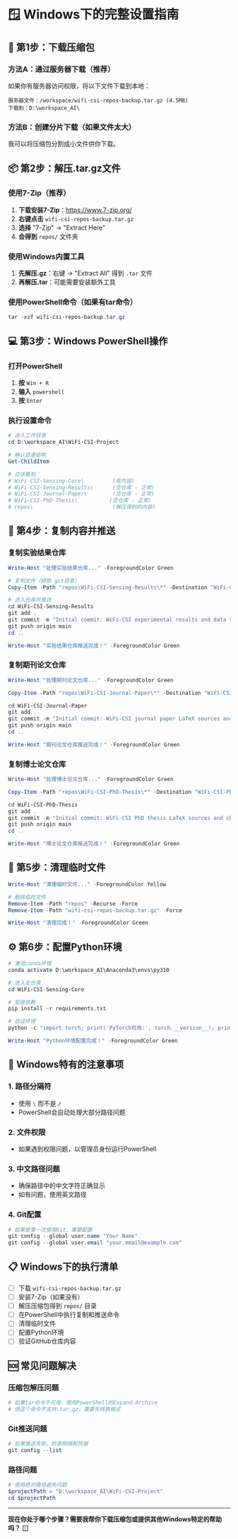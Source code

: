 # 🪟 Windows下的完整设置指南

## 📁 第1步：下载压缩包

### 方法A：通过服务器下载（推荐）
如果你有服务器访问权限，将以下文件下载到本地：
```
服务器文件：/workspace/wifi-csi-repos-backup.tar.gz (4.5MB)
下载到：D:\workspace_AI\
```

### 方法B：创建分片下载（如果文件太大）
我可以将压缩包分割成小文件供你下载。

## 📦 第2步：解压.tar.gz文件

### 使用7-Zip（推荐）
1. **下载安装7-Zip**：https://www.7-zip.org/
2. **右键点击** `wifi-csi-repos-backup.tar.gz`
3. **选择** "7-Zip" → "Extract Here"
4. **会得到** `repos/` 文件夹

### 使用Windows内置工具
1. **先解压.gz**：右键 → "Extract All" 得到 `.tar` 文件
2. **再解压.tar**：可能需要安装额外工具

### 使用PowerShell命令（如果有tar命令）
```powershell
tar -xzf wifi-csi-repos-backup.tar.gz
```

## 💻 第3步：Windows PowerShell操作

### 打开PowerShell
1. **按** `Win + R`
2. **输入** `powershell`
3. **按** `Enter`

### 执行设置命令

```powershell
# 进入工作目录
cd D:\workspace_AI\WiFi-CSI-Project

# 确认目录结构
Get-ChildItem

# 应该看到：
# WiFi-CSI-Sensing-Core\         (有内容)
# WiFi-CSI-Sensing-Results\      (空仓库 - 正常)
# WiFi-CSI-Journal-Paper\        (空仓库 - 正常)
# WiFi-CSI-PhD-Thesis\          (空仓库 - 正常)
# repos\                         (解压得到的内容)
```

## 🚀 第4步：复制内容并推送

### 复制实验结果仓库
```powershell
Write-Host "处理实验结果仓库..." -ForegroundColor Green

# 复制文件（排除.git目录）
Copy-Item -Path "repos\WiFi-CSI-Sensing-Results\*" -Destination "WiFi-CSI-Sensing-Results\" -Recurse -Force -Exclude ".git"

# 进入仓库并推送
cd WiFi-CSI-Sensing-Results
git add .
git commit -m "Initial commit: WiFi-CSI experimental results and data tables"
git push origin main
cd ..

Write-Host "实验结果仓库推送完成！" -ForegroundColor Green
```

### 复制期刊论文仓库
```powershell
Write-Host "处理期刊论文仓库..." -ForegroundColor Green

Copy-Item -Path "repos\WiFi-CSI-Journal-Paper\*" -Destination "WiFi-CSI-Journal-Paper\" -Recurse -Force -Exclude ".git"

cd WiFi-CSI-Journal-Paper
git add .
git commit -m "Initial commit: WiFi-CSI journal paper LaTeX sources and references"
git push origin main
cd ..

Write-Host "期刊论文仓库推送完成！" -ForegroundColor Green
```

### 复制博士论文仓库
```powershell
Write-Host "处理博士论文仓库..." -ForegroundColor Green

Copy-Item -Path "repos\WiFi-CSI-PhD-Thesis\*" -Destination "WiFi-CSI-PhD-Thesis\" -Recurse -Force -Exclude ".git"

cd WiFi-CSI-PhD-Thesis
git add .
git commit -m "Initial commit: WiFi-CSI PhD thesis LaTeX sources and chapters"
git push origin main
cd ..

Write-Host "博士论文仓库推送完成！" -ForegroundColor Green
```

## 🧹 第5步：清理临时文件

```powershell
Write-Host "清理临时文件..." -ForegroundColor Yellow

# 删除临时文件
Remove-Item -Path "repos" -Recurse -Force
Remove-Item -Path "wifi-csi-repos-backup.tar.gz" -Force

Write-Host "清理完成！" -ForegroundColor Green
```

## ⚙️ 第6步：配置Python环境

```powershell
# 激活conda环境
conda activate D:\workspace_AI\Anaconda3\envs\py310

# 进入主仓库
cd WiFi-CSI-Sensing-Core

# 安装依赖
pip install -r requirements.txt

# 验证环境
python -c "import torch; print('PyTorch可用:', torch.__version__); print('CUDA可用:', torch.cuda.is_available())"

Write-Host "Python环境配置完成！" -ForegroundColor Green
```

## 🔧 Windows特有的注意事项

### 1. 路径分隔符
- 使用 `\` 而不是 `/`
- PowerShell会自动处理大部分路径问题

### 2. 文件权限
- 如果遇到权限问题，以管理员身份运行PowerShell

### 3. 中文路径问题
- 确保路径中的中文字符正确显示
- 如有问题，使用英文路径

### 4. Git配置
```powershell
# 如果是第一次使用Git，需要配置
git config --global user.name "Your Name"
git config --global user.email "your.email@example.com"
```

## 📋 Windows下的执行清单

- [ ] 下载 `wifi-csi-repos-backup.tar.gz`
- [ ] 安装7-Zip（如果没有）
- [ ] 解压压缩包得到 `repos/` 目录
- [ ] 在PowerShell中执行复制和推送命令
- [ ] 清理临时文件
- [ ] 配置Python环境
- [ ] 验证GitHub仓库内容

## 🆘 常见问题解决

### 压缩包解压问题
```powershell
# 如果tar命令不可用，使用PowerShell的Expand-Archive
# 但这个命令不支持.tar.gz，需要先转换格式
```

### Git推送问题
```powershell
# 如果推送失败，检查网络和凭据
git config --list
```

### 路径问题
```powershell
# 使用绝对路径避免问题
$projectPath = "D:\workspace_AI\WiFi-CSI-Project"
cd $projectPath
```

---

**现在你处于哪个步骤？需要我帮你下载压缩包或提供其他Windows特定的帮助吗？** 🪟